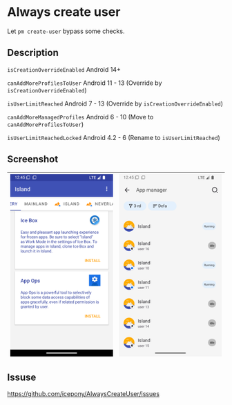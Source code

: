 # Always create user

Let `pm create-user` bypass some checks.

## Description

`isCreationOverrideEnabled` Android 14+

`canAddMoreProfilesToUser` Android 11 - 13 (Override by `isCreationOverrideEnabled`)

`isUserLimitReached` Android 7 - 13 (Override by `isCreationOverrideEnabled`)

`canAddMoreManagedProfiles` Android 6 - 10 (Move to `canAddMoreProfilesToUser`)

`isUserLimitReachedLocked` Android 4.2 - 6 (Rename to `isUserLimitReached`)

## Screenshot

| ![Island](/docs/img/Island.png) | ![Thanox](/docs/img/Thanox.png) |
|---------------------------------|---------------------------------|

## Issuse

https://github.com/icepony/AlwaysCreateUser/issues